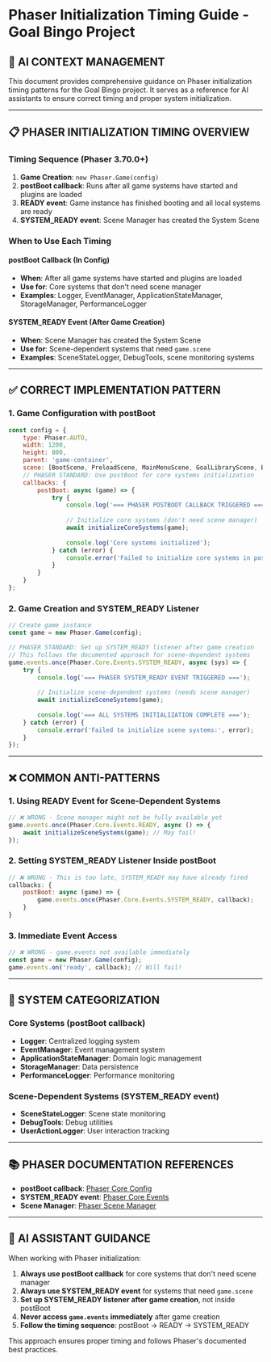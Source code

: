 # Phaser Initialization Timing Guide - Goal Bingo Project

## **🎯 AI CONTEXT MANAGEMENT**

This document provides comprehensive guidance on Phaser initialization timing patterns for the Goal Bingo project. It serves as a reference for AI assistants to ensure correct timing and proper system initialization.

---

## **📋 PHASER INITIALIZATION TIMING OVERVIEW**

### **Timing Sequence (Phaser 3.70.0+)**
1. **Game Creation**: `new Phaser.Game(config)`
2. **postBoot callback**: Runs after all game systems have started and plugins are loaded
3. **READY event**: Game instance has finished booting and all local systems are ready
4. **SYSTEM_READY event**: Scene Manager has created the System Scene

### **When to Use Each Timing**

#### **postBoot Callback (In Config)**
- **When**: After all game systems have started and plugins are loaded
- **Use for**: Core systems that don't need scene manager
- **Examples**: Logger, EventManager, ApplicationStateManager, StorageManager, PerformanceLogger

#### **SYSTEM_READY Event (After Game Creation)**
- **When**: Scene Manager has created the System Scene
- **Use for**: Scene-dependent systems that need `game.scene`
- **Examples**: SceneStateLogger, DebugTools, scene monitoring systems

---

## **✅ CORRECT IMPLEMENTATION PATTERN**

### **1. Game Configuration with postBoot**
```javascript
const config = {
    type: Phaser.AUTO,
    width: 1200,
    height: 800,
    parent: 'game-container',
    scene: [BootScene, PreloadScene, MainMenuScene, GoalLibraryScene, BingoGridScene, RewardsScene],
    // PHASER STANDARD: Use postBoot for core systems initialization
    callbacks: {
        postBoot: async (game) => {
            try {
                console.log('=== PHASER POSTBOOT CALLBACK TRIGGERED ===');
                
                // Initialize core systems (don't need scene manager)
                await initializeCoreSystems(game);
                
                console.log('Core systems initialized');
            } catch (error) {
                console.error('Failed to initialize core systems in postBoot:', error);
            }
        }
    }
};
```

### **2. Game Creation and SYSTEM_READY Listener**
```javascript
// Create game instance
const game = new Phaser.Game(config);

// PHASER STANDARD: Set up SYSTEM_READY listener after game creation
// This follows the documented approach for scene-dependent systems
game.events.once(Phaser.Core.Events.SYSTEM_READY, async (sys) => {
    try {
        console.log('=== PHASER SYSTEM_READY EVENT TRIGGERED ===');
        
        // Initialize scene-dependent systems (needs scene manager)
        await initializeSceneSystems(game);
        
        console.log('=== ALL SYSTEMS INITIALIZATION COMPLETE ===');
    } catch (error) {
        console.error('Failed to initialize scene systems:', error);
    }
});
```

---

## **❌ COMMON ANTI-PATTERNS**

### **1. Using READY Event for Scene-Dependent Systems**
```javascript
// ❌ WRONG - Scene manager might not be fully available yet
game.events.once(Phaser.Core.Events.READY, async () => {
    await initializeSceneSystems(game); // May fail!
});
```

### **2. Setting SYSTEM_READY Listener Inside postBoot**
```javascript
// ❌ WRONG - This is too late, SYSTEM_READY may have already fired
callbacks: {
    postBoot: async (game) => {
        game.events.once(Phaser.Core.Events.SYSTEM_READY, callback);
    }
}
```

### **3. Immediate Event Access**
```javascript
// ❌ WRONG - game.events not available immediately
const game = new Phaser.Game(config);
game.events.on('ready', callback); // Will fail!
```

---

## **🔧 SYSTEM CATEGORIZATION**

### **Core Systems (postBoot callback)**
- **Logger**: Centralized logging system
- **EventManager**: Event management system
- **ApplicationStateManager**: Domain logic management
- **StorageManager**: Data persistence
- **PerformanceLogger**: Performance monitoring

### **Scene-Dependent Systems (SYSTEM_READY event)**
- **SceneStateLogger**: Scene state monitoring
- **DebugTools**: Debug utilities
- **UserActionLogger**: User interaction tracking

---

## **📚 PHASER DOCUMENTATION REFERENCES**

- **postBoot callback**: [Phaser Core Config](https://docs.phaser.io/api-documentation/class/core-config)
- **SYSTEM_READY event**: [Phaser Core Events](https://docs.phaser.io/api-documentation/event/core-events)
- **Scene Manager**: [Phaser Scene Manager](https://docs.phaser.io/api-documentation/class/scenes-scenemanager)

---

## **🎯 AI ASSISTANT GUIDANCE**

When working with Phaser initialization:

1. **Always use postBoot callback** for core systems that don't need scene manager
2. **Always use SYSTEM_READY event** for systems that need `game.scene`
3. **Set up SYSTEM_READY listener after game creation**, not inside postBoot
4. **Never access `game.events` immediately** after game creation
5. **Follow the timing sequence**: postBoot → READY → SYSTEM_READY

This approach ensures proper timing and follows Phaser's documented best practices.

